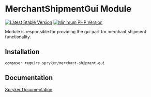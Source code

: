 # MerchantShipmentGui Module
[![Latest Stable Version](https://poser.pugx.org/spryker/merchant-shipment-gui/v/stable.svg)](https://packagist.org/packages/spryker/merchant-shipment-gui)
[![Minimum PHP Version](https://img.shields.io/badge/php-%3E%3D%207.4-8892BF.svg)](https://php.net/)

Module is responsible for providing the gui part for merchant shipment functionality.

## Installation

```
composer require spryker/merchant-shipment-gui
```

## Documentation

[Spryker Documentation](https://academy.spryker.com/developing_with_spryker/module_guide/modules.html)
